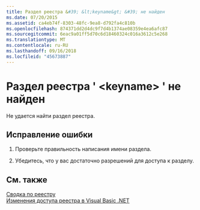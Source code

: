 ```yaml
---
title: Раздел реестра &#39; &lt;keyname&gt; &#39; не найден
ms.date: 07/20/2015
ms.assetid: ca4eb74f-8303-48fc-9ea8-d792fa4c810b
ms.openlocfilehash: 874371dd2d4dc9f7d4b1374ae08359e4ea6afc87
ms.sourcegitcommit: 6eac9a01ff5d70c6d18460324c016a3612c5e268
ms.translationtype: MT
ms.contentlocale: ru-RU
ms.lasthandoff: 09/16/2018
ms.locfileid: "45673887"
---
```

# <a name="registry-key-39ltkeynamegt39-could-not-be-found"></a>Раздел реестра &#39; &lt;keyname&gt; &#39; не найден
Не удается найти раздел реестра.  
  
## <a name="to-correct-this-error"></a>Исправление ошибки  
  
1.  Проверьте правильность написания имени раздела.  
  
2.  Убедитесь, что у вас достаточно разрешений для доступа к разделу.  
  
## <a name="see-also"></a>См. также  
 [Сводка по реестру](../../visual-basic/language-reference/keywords/registry-summary.md)  
 [Изменения доступа реестра в Visual Basic .NET](https://msdn.microsoft.com/library/b58f7687-f4db-448a-a865-07f62fd16fb2)
